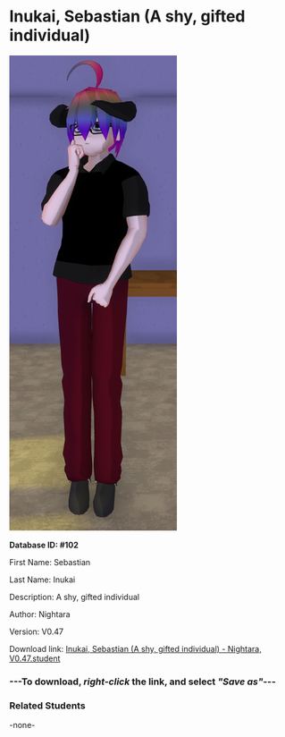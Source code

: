# Inukai, Sebastian (A shy, gifted individual)

<img src="Files/Inukai, Sebastian (A shy, gifted individual).png" title="Inukai, Sebastian (A shy, gifted individual) - Nightara, V0.47">

**Database ID: #102**

First Name: Sebastian

Last Name: Inukai

Description: A shy, gifted individual

Author: Nightara

Version: V0.47

Download link: <a href="https://raw.githubusercontent.com/Arbiter1223/Daigaku-Gurashi-Custom-Students/master/Students/Files/Inukai%2C%20Sebastian%20(A%20shy%2C%20gifted%20individual)%20-%20Nightara%2C%20V0.47.student">Inukai, Sebastian (A shy, gifted individual) - Nightara, V0.47.student</a>

### ---**To download, _right-click_ the link, and select _"Save as"_**---

### Related Students

-none-
